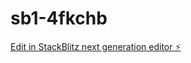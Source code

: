 # sb1-4fkchb

[Edit in StackBlitz next generation editor ⚡️](https://stackblitz.com/~/github.com/Adeptorix/sb1-4fkchb)